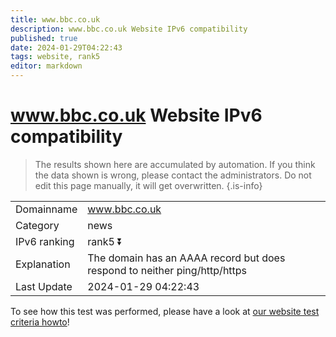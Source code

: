 ```yaml
---
title: www.bbc.co.uk
description: www.bbc.co.uk Website IPv6 compatibility
published: true
date: 2024-01-29T04:22:43
tags: website, rank5
editor: markdown
---
```


# www.bbc.co.uk Website IPv6 compatibility

> The results shown here are accumulated by automation. If you think the data shown is wrong, please contact the administrators. 
> Do not edit this page manually, it will get overwritten.
{.is-info}


|   |   |
| - | - |
| Domainname | www.bbc.co.uk
| Category | news |
| IPv6 ranking | rank5 :arrow_double_down: |
| Explanation | The domain has an AAAA record but does respond to neither ping/http/https |
| Last Update | 2024-01-29 04:22:43 |

To see how this test was performed, please have a look at [our website test criteria howto](/howto/testcriteria/website)!

